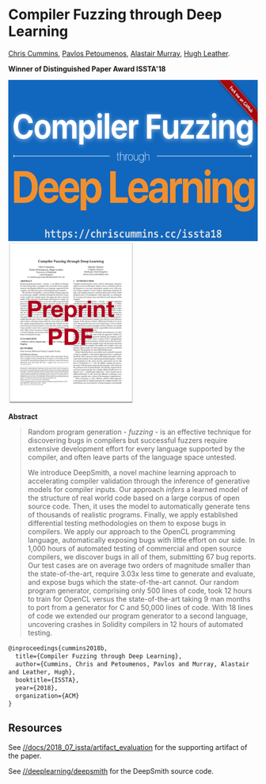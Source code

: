 # Compiler Fuzzing through Deep Learning
[Chris Cummins](http://chriscummins.cc/),
[Pavlos Petoumenos](http://homepages.inf.ed.ac.uk/ppetoume/),
[Alastair Murray](http://www.alastairmurray.co.uk),
[Hugh Leather](http://homepages.inf.ed.ac.uk/hleather/).

**Winner of Distinguished Paper Award ISSTA'18**

<a href="https://speakerdeck.com/chriscummins/compiler-fuzzing-through-deep-learning-issta-18">
  <img src="slides.png" height="325">
</a>
<a href="https://chriscummins.cc/pub/2018-issta.pdf">
  <img src="paper.png" height="325">
</a>

**Abstract**

> Random program generation - *fuzzing* - is an effective technique for
> discovering bugs in compilers but successful fuzzers require extensive
> development effort for every language supported by the compiler, and often
> leave parts of the language space untested.
>
> We introduce DeepSmith, a novel machine learning approach to accelerating
> compiler validation through the inference of generative models for compiler
> inputs. Our approach *infers* a learned model of the structure of real world
> code based on a large corpus of open source code. Then, it uses the model to
> automatically generate tens of thousands of realistic programs. Finally, we
> apply established differential testing methodologies on them to expose bugs
> in compilers. We apply our approach to the OpenCL programming language,
> automatically exposing bugs with little effort on our side. In 1,000 hours of
> automated testing of commercial and open source compilers, we discover bugs
> in all of them, submitting 67 bug reports. Our test cases are on average two
> orders of magnitude smaller than the state-of-the-art, require 3.03x less
> time to generate and evaluate, and expose bugs which the state-of-the-art
> cannot. Our random program generator, comprising only 500 lines of code, took
> 12 hours to train for OpenCL versus the state-of-the-art taking 9 man months
> to port from a generator for C and 50,000 lines of code. With 18 lines of
> code we extended our program generator to a second language, uncovering
> crashes in Solidity compilers in 12 hours of automated testing.

```
@inproceedings{cummins2018b,
  title={Compiler Fuzzing through Deep Learning},
  author={Cummins, Chris and Petoumenos, Pavlos and Murray, Alastair and Leather, Hugh},
  booktitle={ISSTA},
  year={2018},
  organization={ACM}
}
```

## Resources

See 
[//docs/2018_07_issta/artifact_evaluation](/docs/2018_07_issta/artifact_evaluation/)
for the supporting artifact of the paper.

See [//deeplearning/deepsmith](/deeplearning/deepsmith/) for the DeepSmith 
source code.
